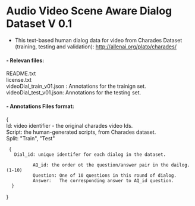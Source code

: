 # Audio Video Scene Aware Dialog Dataset V 0.1 

- This text-based human dialog data for video from Charades Dataset (training, testing and validation): http://allenai.org/plato/charades/

#### - Relevan files:

   README.txt   
   license.txt  
   videoDial_train_v01.json : Annotations for the trainign set.   
   videoDial_test_v01.json:   Annotations for the testing set.
  
  
#### - Annotations Files format:  

{   
   Id: video identifier - the original charades video Ids.   
     Script: the human-generated scripts, from Charades dataset.      
     Split: "Train", "Test" 
     
     {   
       Dial_id: unique identifer for each dialog in the dataset. 
       
              AQ_id: the order ot the question/answer pair in the dailog. (1-10)   
              Question: One of 10 questions in this round of dialog.   
              Answer:   The corresponding answer to AQ_id question.
      }    

}


         
    




